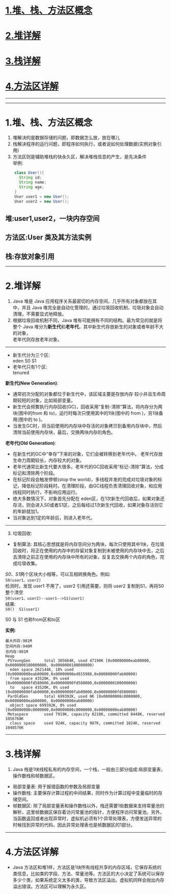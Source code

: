 # [1.堆、栈、方法区概念](#1.堆、栈、方法区概念)
# [2.堆详解](#2.堆详解)
# [3.栈详解](#3.栈详解)
# [4.方法区详解](#4.方法区详解)



---
---
# 1.堆、栈、方法区概念
1. 堆解决的是数据存储的问题，即数据怎么放，放在哪儿
2. 栈解决程序的运行问题，即程序如何执行，或者说如何处理数据(实例对象引用)
3. 方法区则是辅助堆栈的快永久区，解决堆栈信息的产生，是先决条件  
举例:  
``` java
    class User(){ 
      String id;
      String name;
      String age;
    }
    User user1 = new User();
    User user2 = new User();
```
## 堆:user1,user2，一块内存空间
## 方法区:User 类及其方法实例
## 栈:存放对象引用


---------
# 2.堆详解
1. Java 堆是 Java 应用程序关系最密切的内存空间，几乎所有对象都放在其中，并且 Java 堆完全是自动化管理的，通过垃圾回收机制，垃圾对象会自动清理，不需要显式地释放。
2. 根据垃圾回收机制不同，Java 堆有可能拥有不同的结构。最为常见的就是将整个 Java 堆分为**新生代**和**老年代**。其中新生代存放新生的对象或者年龄不大的对象，        
老年代则存放老年对象。

---
- 新生代分为三个区:  
eden  S0  S1
- 老年代只有1个区:  
tenured

**新生代(New Generation)**:   
- 通常初次分配的对象都位于新生代中，该区域主要是存放内存
较小并且生命周期较短的对象，比如局部变量。  
- 新生代会频繁执行内存回收(GC)，回收采用“复制-清除”算法，将内存分为两块(图中的from 和 to)，运行时每次只使用其中的1块(图中的 from )，另1块备用(图中的 to )。  
- 当发生GC时，将当前使用的内存块中存活的对象拷贝到备用内存块中，然后清除当前使用内存块，最后，交换两块内存的角色。  

**老年代(Old Generation)**:   
- 在新生代的GC中“幸存”下来的对象，它们会被转移到老年代中。
老年代存放生命力周期较长，内存较大的对象。  
- 老年代通常比新生代要大很多。老年代的GC回收采用“标记-清除”算法，分成标记和清除两个阶段。  
- 在标记阶段会触发停顿(stop the world)，多线程并发的完成对垃圾对象的标记，降低标记阶段耗时。在清理阶段，由GC线程负责清理回收对象，和应用线程同时执行，不影响应用运行。  
- 绝大多数情况下，对象首先分配在 eden区，在1次新生代回收后，如果对象还存活，则会进入S0或者S1区，之后每经过1次新生代回收，如果对象存活则它的年龄就加1。
- 当对象达到1定的年龄后，则进入老年代。
---

3. 垃圾回收:
- 复制算法:
其核心思想就是将内存空间分为两块，每次只使用其中1块，在垃圾回收时，将正在使用的内存中的存留对象复制到未被使用的内存块中去，之后去清除之前正在使用的内存块中所有的对象，反复去交换两个内存的角色，完成垃圾收集。

*S0、S1*两个区块大小相等，可以互相转换角色。例如:  
`S0(user1、user2)`   
检测时，发现 user1 不用了，user2 引用还需要，则将 user2 复制到S1，再将S0整个清空  
`S0(user1、user2)--user1-->S1(user1)`  
结果:  
`S0()  S1(user1)`

S0 与 S1 也称from区和to区

**实例:**  
```
最大内存:981M
空闲内存:940M
总内存:981M
Heap
 PSYoungGen      total 305664K, used 47190K [0x00000000eab00000, 0x0000000100000000, 0x0000000100000000)
  eden space 262144K, 18% used [0x00000000eab00000,0x00000000ed915988,0x00000000fab00000)
  from space 43520K, 0% used [0x00000000fd580000,0x00000000fd580000,0x0000000100000000)
  to   space 43520K, 0% used [0x00000000fab00000,0x00000000fab00000,0x00000000fd580000)
 ParOldGen       total 699392K, used 0K [0x00000000c0000000, 0x00000000eab00000, 0x00000000eab00000)
  object space 699392K, 0% used [0x00000000c0000000,0x00000000c0000000,0x00000000eab00000)
 Metaspace       used 7919K, capacity 8218K, committed 8448K, reserved 1056768K
  class space    used 924K, capacity 987K, committed 1024K, reserved 1048576K
```
----
# 3.栈详解
1. Java 栈是1块线程私有的内存空间，一个栈，一般由三部分组成:局部变量表，操作数栈和帧数据区。  

- 局部变量表:
用于报错函数的参数及局部变量
- 操作数栈:
主要保存计算过程的中间结果，同时作为计算过程中变量临时的存储空间。
- 帧数据区:
除了局部变量表和操作数栈以外，栈还需要1些数据来支持常量池的解析，这里帧数据区保存着访问常量池的指针，方便程序访问常量池。另外，当函数返回或者出现异常时，虚拟机必须有1个异常处理表，方便发送异常的时候找到异常的代码，因此异常处理表也是帧数据区的1部分。


-------------
# 4.方法区详解
- Java 方法区和堆1样，方法区是1块所有线程共享的内存区域，它保存系统的类信息，比如类的字段、方法、常量池等。方法区的大小决定了系统可以保存多少个类，如果系统定义太多的类，导致方法区溢出。虚拟机同样会抛出内存溢出错误。方法区可以理解为永久区。